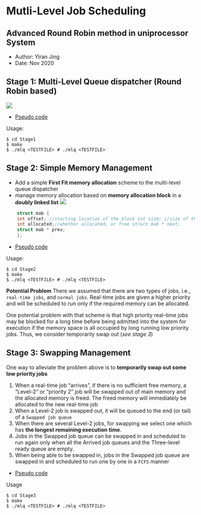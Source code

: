 # Mutli-Level Job Scheduling 

## Advanced Round Robin method in uniprocessor System
- Author: Yiran Jing
- Date: Nov 2020
## Stage 1: Multi-Level Queue dispatcher (Round Robin based)
![](https://paper-attachments.dropbox.com/s_B73DFD051B72E585F082377A505484F70FB98CB3927F2C7969561B4A2D9D00EB_1606952961697_Screen+Shot+2020-12-03+at+10.49.19+am.png)

- [Pseudo code](https://github.com/YiranJing/SystemProgramming-and-DataStructure/blob/master/Mutli-Level%20Job%20Scheduling/Stage1/Report%20Stage%201.pdf)

Usage:
```
$ cd Stage1
$ make
$ ./mlq <TESTFILE> # ./mlq <TESTFILE>
```

## Stage 2: Simple Memory Management
- Add a simple **First Fit memory allocation** scheme to the multi-level queue dispatcher
- manage memory allocation based on **memory allocation block** in a **doubly linked list**
![](https://paper-attachments.dropbox.com/s_B73DFD051B72E585F082377A505484F70FB98CB3927F2C7969561B4A2D9D00EB_1606953150483_Screen+Shot+2020-12-03+at+10.52.21+am.png)
```c
    struct mab {
    int offset; //starting location of the block int size; //size of the block
    int allocated;//whether allocated, or free struct mab * next;
    struct mab * prev;
    };
```
- [Pseudo code](https://github.com/YiranJing/SystemProgramming-and-DataStructure/blob/master/Mutli-Level%20Job%20Scheduling/Stage2/Report%20Stage%202.pdf)

Usage:
```
$ cd Stage2
$ make
$ ./mlq <TESTFILE> # ./mlq <TESTFILE>
```
**Potential Problem**
There we assumed that there are two types of jobs, i.e., `real-time jobs`, and `normal jobs`. Real-time jobs are given a higher priority and will be scheduled to run only if the required memory can be allocated. 

One potential problem with that scheme is that high priority real-time jobs may be blocked for a long time before being admitted into the system for execution if the memory space is all occupied by long running low priority jobs. Thus, we consider temporarily swap out (*see stage 3*)

## Stage 3: Swapping Management

One way to alleviate the problem above is to **temporarily swap out some low priority jobs**


1. When a real-time job “arrives”, if there is no sufficient free memory, a “Level-2” or “priority 2” job will be swapped out of main memory and the allocated memory is freed. The freed memory will immediately be allocated to the new real-time job
2. When a Level-2 job is swapped out, it will be queued to the end (or tail) of a `Swapped job queue`
3. When there are several Level-2 jobs, for swapping we select one which has **the longest remaining execution time**.
4. Jobs in the Swapped job queue can be swapped in and scheduled to run again only when all the Arrived job queues and the Three-level ready queue are empty.
5. When being able to be swapped in, jobs in the Swapped job queue are swapped in and scheduled to run one by one in a `FCFS` manner


- [Pseudo code](https://github.com/YiranJing/SystemProgramming-and-DataStructure/blob/master/Mutli-Level%20Job%20Scheduling/Stage3/Report%20Stage%203.pdf)

Usage
```
$ cd Stage3
$ make
$ ./mlq <TESTFILE> # ./mlq <TESTFILE>
```
